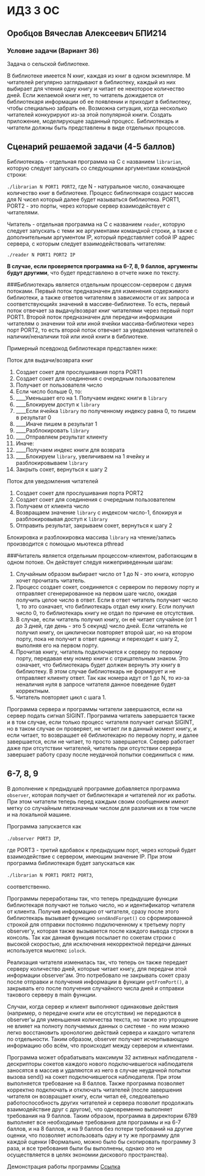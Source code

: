 # ИДЗ 3 ОС

## Оробцов Вячеслав Алексеевич БПИ214

### Условие задачи (Вариант 36)

Задача о сельской библиотеке.

В библиотеке имеется N книг, каждая из книг в одном экземпляре. M читателей регулярно заглядывают в библиотеку, каждый из них выбирает для чтения одну книгу и читает ее некоторое количество дней. Если желаемой книги нет, то читатель дожидается от библиотекаря информации об ее появлении и приходит в библиотеку, чтобы специально забрать ее. Возможна ситуация, когда несколько читателей конкурируют из-за этой популярной книги. Создать приложение, моделирующее заданный процесс. Библиотекарь и читатели должны быть представлены в виде отдельных процессов.

## Сценарий решаемой задачи (4-5 баллов)

Библиотекарь - отдельная программа на C с названием `librarian`, которую следует запускать со следующими аргументами командной строки:

`./librarian N PORT1 PORT2`, где N - натуральное число, означающее количество книг в библиотеке. Процесс библиотекаря создаст массив для N чисел который далее будет называться библиотека. PORT1, PORT2 - это порты, через которые сервер взаимодействует с читателями.

Читатель - отдельная программа на С с названием `reader`, которую следует запускать с теми же аргументами командной строки, а также с дополнительным аргументом IP, который представляет собой IP адрес сервера, с которым следует взаимодействовать читателям:

`./reader N PORT1 PORT2 IP`

**В случае, если проверяется программа на 6-7, 8, 9 баллов, аргументы будут другими**, что будет представлено в отчете ниже по тексту.

###Библиотекарь
является отдельным процессом-сервером с двумя потоками. Первый поток предназначен для изменения содержимого библиотеки, а также ответов читателям в зависимости от их запроса и соответствующийх значений в массиве-библиотеке. То есть, первый поток отвечает за выдачу/возврат книг читателями через первый порт PORT1. Второй поток предназначен для передачи информации читателям о значении той или иной ячейки массива-библиотеки через порт PORT2, то есть второй поток отвечает за уведомления читателей о наличии/неналичии той или иной книги в библиотеке.

Примерный псевдокод библиотекаря представлен ниже:

Поток для выдачи/возврата книг

1. Создает сокет для прослушивания порта PORT1
2. Создает сокет для соединения с очередным пользователем
3. Получает от пользователя число
4. Если число больше 0, то:
5. ____Уменьшает его на 1. Получаем индекс книги в `library`
6. ____Блокируем доступ к `library`
7. ____Если ячейка `library` по полученному индексу равна 0, то пишем в результат 0
8. ____Иначе пишем в результат 1
9. ____Разблокировать `library`
10. ____Отправляем результат клиенту
11. Иначе:
12. ____Получаем индекс книги для возврата
13. ____Блокируем `library`, увеличиваем на 1 ячейку и разблокировываем `library`
14. Закрыть сокет, вернуться к шагу 2

Поток для уведомления читателей

1. Создает сокет для прослушивания порта PORT2
2. Создает сокет для соединения с очередным пользователем
3. Получаем от клиента число
4. Возвращаем значение `library` с индексом число-1, блокируя и разблокировывая доступ к `library`
5. Отправить результат, закрываем сокет, вернуться к шагу 2

Блокировка и разблокировка массива `library` на чтение/запись производится с помощью мьютекса pthread

###Читатель
является отдельным процессом-клиентом, работающим в одном потоке. Он действует следуя нижеприведенным шагам:

1. Случайным образом выбирает число от 1 до N - это книга, которую хочет прочитать читатель.
2. Процесс создает сокет, соединяется с сервером по первому порту и отправляет сгенерированное на первом шаге число, ожидая получить целое число в ответ. Если в ответ читатель получает число 1, то это означает, что библиотекарь отдал ему книгу. Если получил число 0, то библиотекарь книгу не отдал по причине ее отсутствия.
3. В случае, если читатель получил книгу, он её читает случайное (от 1 до 3 дней, где день - это 5 секунд) число дней. Если читатель не получил книгу, он циклически повторяет второй шаг, но на втором порту, пока не получит в ответ единицу и переходит к шагу 2, выполняя его на первом порту.
4. Прочитав книгу, читатель подключается к серверу по первому порту, передавая ему номер книги с отрицательным знаком. Это означает, что библиотекарь будет должен вернуть эту книгу в библиотеку. В этом случае библиотекарь не формирует и не отправляет клиенту ответ. Так как номера идут от 1 до N, то из-за неналичия нуля в запросе читателя данное поведение будет корректным.
5. Читатель повторяет цикл с шага 1.

Программа сервера и программы читатели завершаются, если на сервер подать сигнал SIGINT. Программа читатель завершается также и в том случае, если только процесс читателя получает сигнал SIGINT, но в таком случае он проверяет, не читает ли в данный момент книгу, и если читает, то возвращает её библиотекарю по первому порту, и далее завершается, если не читает, то просто завершается. Сервер работает даже при отсутствии читателей, читатель при отсутствии сервера завершает работу сразу после неудачной попытки соединиться с ним.

## 6-7, 8, 9

В дополнение к предыдущей программе добавляется программа `observer`, которая получает от библиотекаря и читателей лог их работы. При этом читатели теперь перед каждым своим сообщением имеют метку со случайным пятизначным числом для различия их в том числе и на локальной машине.

Программа запускается как

`./observer PORT3 IP`,

где PORT3 - третий вдобавок к предыдущим порт, через который будет взаимодействие с сервером, имеющим значение IP. При этом программа библиотекаря будет запускаться как

`./librarian N PORT1 PORT2 PORT3`,

соответственно.

Программы переработаны так, что теперь предыдущие функции библиотекаря получают не только число, но и идентификатор читателя от клиента. Получив информацию от читателя, сразу после этого библиотекарь вызывает функцию `sendAndForget()` со сформированной строкой для отправки постоянно подключенному к третьему порту observer'у, которая также вызывается после каждого вывода строки в консоль. Так как данная функция посылает по сокетам строки с высокой скоростью, для исключения некорректной передачи данных используется мьютекс `iolock`.

Реализация читателя изменилась так, что теперь он также передает серверу количество дней, которые читает книгу, для передачи этой информации observer'ам. Это потребовало не закрывать сокет сразу после отправки и получения информации в функции `getFromPort()`, а закрывать его после получения случайного числа дней и отправки такового серверу в main функции.

Случаи, когда сервер и клиент выполняют одинаковые действия (например, о передаче книги или ее отсутствии) не передаются в observer'ы для уменьшения количества текста, но также это упрощение не влияет на полноту получаемых данных о системе - по ним можно легко восстановить хронологию действий сервера и каждого читателя по отдельности. Таким образом, observer получает исчерпывающую информацию обо всём, что происходит между сервером и клиентами.

Программа может обрабатывать максимум 32 активных наблюдателя - дескрипторы сокетов каждого нового подключившегося наблюдателя заносятся в массив и удаляются из него в случае неудачной попытки вызова send() на сокет подключившегося наблюдателя. При этом выполняется требование на 8 баллов. Также программа позволяет корректно подключать и отключать читателей (после завершения читателя он возвращает книгу, если читал её, следовательно работоспособность других читателей и сервера позволит продолжать взаимодействие друг с другом), что одновременно выполняет требования на 9 баллов. Таким образом, программа в директории 6789 выполняет все необходимые требования для программы и на 6-7 баллов, и на 8 баллов, и на 9 баллов без потери требований на другие оценки, что позволяет использовать одну и ту же программу для каждой оценки (Формально, можно было бы скопировать программу 3 раза, и все требования были бы выполнены, однако это не осуществляется в целях экономии дискового пространства).

Демонстрация работы программы [Ссылка](https://disk.yandex.ru/d/-KuCm4PkUkmAMA)
